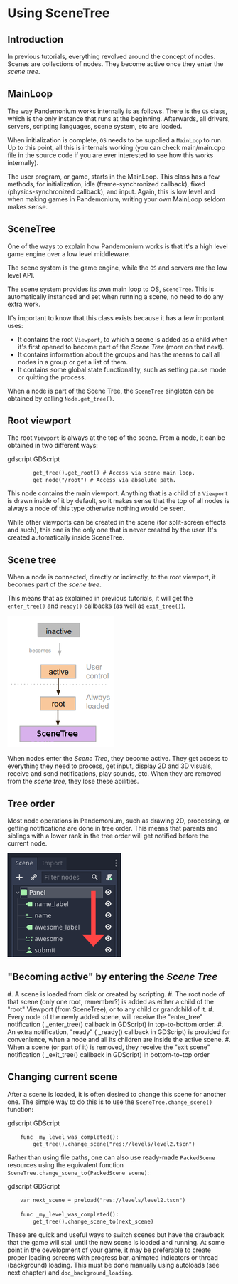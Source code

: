 

Using SceneTree
===============

Introduction
------------

In previous tutorials, everything revolved around the concept of
nodes. Scenes are collections of nodes. They become active once
they enter the *scene tree*.

MainLoop
--------

The way Pandemonium works internally is as follows. There is the
`OS` class,
which is the only instance that runs at the beginning. Afterwards, all
drivers, servers, scripting languages, scene system, etc are loaded.

When initialization is complete, `OS` needs to be
supplied a `MainLoop`
to run. Up to this point, all this is internals working (you can check
main/main.cpp file in the source code if you are ever interested to
see how this works internally).

The user program, or game, starts in the MainLoop. This class has a few
methods, for initialization, idle (frame-synchronized callback), fixed
(physics-synchronized callback), and input. Again, this is low
level and when making games in Pandemonium, writing your own MainLoop seldom makes sense.

SceneTree
---------

One of the ways to explain how Pandemonium works is that it's a high level
game engine over a low level middleware.

The scene system is the game engine, while the `OS`
and servers are the low level API.

The scene system provides its own main loop to OS,
`SceneTree`.
This is automatically instanced and set when running a scene, no need
to do any extra work.

It's important to know that this class exists because it has a few
important uses:

-  It contains the root `Viewport`, to which a
   scene is added as a child when it's first opened to become
   part of the *Scene Tree* (more on that next).
-  It contains information about the groups and has the means to call all
   nodes in a group or get a list of them.
-  It contains some global state functionality, such as setting pause
   mode or quitting the process.

When a node is part of the Scene Tree, the
`SceneTree`
singleton can be obtained by calling
`Node.get_tree()`.

Root viewport
-------------

The root `Viewport`
is always at the top of the scene. From a node, it can be obtained in
two different ways:

gdscript GDScript

```
        get_tree().get_root() # Access via scene main loop.
        get_node("/root") # Access via absolute path.
```

This node contains the main viewport. Anything that is a child of a
`Viewport`
is drawn inside of it by default, so it makes sense that the top of all
nodes is always a node of this type otherwise nothing would be seen.

While other viewports can be created in the scene (for split-screen
effects and such), this one is the only one that is never created by the
user. It's created automatically inside SceneTree.

Scene tree
----------

When a node is connected, directly or indirectly, to the root
viewport, it becomes part of the *scene tree*.

This means that as explained in previous tutorials, it will get the
`enter_tree()` and `ready()` callbacks (as well as `exit_tree()`).

![](img/activescene.png)

When nodes enter the *Scene Tree*, they become active. They get access
to everything they need to process, get input, display 2D and 3D visuals,
receive and send notifications, play sounds, etc. When they are removed from the
*scene tree*, they lose these abilities.

Tree order
----------

Most node operations in Pandemonium, such as drawing 2D, processing, or getting
notifications are done in tree order. This means that parents and
siblings with a lower rank in the tree order will get notified before
the current node.

![](img/toptobottom.png)

"Becoming active" by entering the *Scene Tree*
----------------------------------------------

#. A scene is loaded from disk or created by scripting.
#. The root node of that scene (only one root, remember?) is added as
   either a child of the "root" Viewport (from SceneTree), or to any
   child or grandchild of it.
#. Every node of the newly added scene, will receive the "enter_tree"
   notification ( _enter_tree() callback in GDScript) in top-to-bottom
   order.
#. An extra notification, "ready" ( _ready() callback in GDScript) is
   provided for convenience, when a node and all its children are
   inside the active scene.
#. When a scene (or part of it) is removed, they receive the "exit
   scene" notification ( _exit_tree() callback in GDScript) in
   bottom-to-top order

Changing current scene
----------------------

After a scene is loaded, it is often desired to change this scene for
another one. The simple way to do this is to use the
`SceneTree.change_scene()`
function:

gdscript GDScript

```
    func _my_level_was_completed():
        get_tree().change_scene("res://levels/level2.tscn")
```

Rather than using file paths, one can also use ready-made
`PackedScene` resources using the equivalent
function
`SceneTree.change_scene_to(PackedScene scene)`:

gdscript GDScript

```
    var next_scene = preload("res://levels/level2.tscn")

    func _my_level_was_completed():
    	get_tree().change_scene_to(next_scene)
```

These are quick and useful ways to switch scenes but have the drawback
that the game will stall until the new scene is loaded and running. At
some point in the development of your game, it may be preferable to create proper loading
screens with progress bar, animated indicators or thread (background)
loading. This must be done manually using autoloads (see next chapter)
and `doc_background_loading`.
